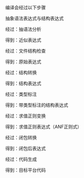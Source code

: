 
编译会经过以下步骤

抽象语法表达式与结构表达式

经过：抽语法分析

得到：近似表达式

经过：文件结构检查

得到：原始表达式

经过：结构转换

得到：结构表达式

经过：类型标注

得到：带类型标注的结构表达式

经过：求值正则变换

得到：求值正则表达式（ANF正则式）

经过：闭包转换

得到：闭包后表达式

经过：代码生成

得到：目标平台代码